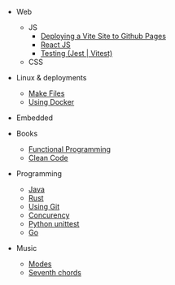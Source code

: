 - Web

  - JS
    - [Deploying a Vite Site to Github Pages](md/vite-deploy.md)
    - [React JS](md/programming/React.md)
    - [Testing (Jest | Vitest)](md/Testing.md)
  - CSS

- Linux & deployments

  - [Make Files](md/linux/Makefile.md)
  - [Using Docker](md/linux/Docker.md)

- Embedded
- Books

  - [Functional Programming](md/books/Grokking-simplicity.md)
  - [Clean Code](md/books/Clean-code.md)

- Programming

  - [Java](md/programming/Java.md)
  - [Rust](md/programming/Rust.md)
  - [Using Git](md/programming/Git.md)
  - [Concurency](md/programming/Concurent-resource-access.md)
  - [Python unittest](md/programming/Python-unittesting.md)
  - [Go](md/programming/Go.md)

- Music
  - [Modes](md/Modes.md)
  - [Seventh chords](md/Sevenths.md)
